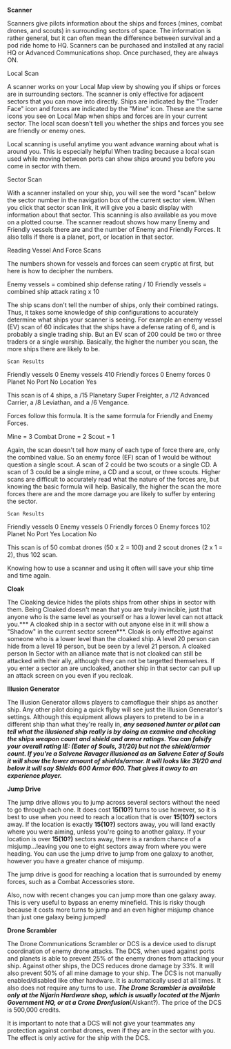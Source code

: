 <!-- TITLE: Technologies -->
<!-- SUBTITLE: A quick summary of Technologies -->

**Scanner**

Scanners give pilots information about the ships and forces (mines, combat drones, and scouts) in surrounding sectors of space. The information is rather general, but it can often mean the difference between survival and a pod ride home to HQ. Scanners can be purchased and installed at any racial HQ or Advanced Communications shop. Once purchased, they are always ON.

Local Scan

A scanner works on your Local Map view by showing you if ships or forces are in surrounding sectors. The scanner is only effective for adjacent sectors that you can move into directly. Ships are indicated by the "Trader Face" icon and forces are indicated by the "Mine" icon. These are the same icons you see on Local Map when ships and forces are in your current sector. The local scan doesn't tell you whether the ships and forces you see are friendly or enemy ones.

Local scanning is useful anytime you want advance warning about what is around you. This is especially helpful When trading because a local scan used while moving between ports can show ships around you before you come in sector with them.

Sector Scan

With a scanner installed on your ship, you will see the word "scan" below the sector number in the navigation box of the current sector view. When you click that sector scan link, it will give you a basic display with information about that sector. This scanning is also available as you move on a plotted course. The scanner readout shows how many Enemy and Friendly vessels there are and the number of Enemy and Friendly Forces. It also tells if there is a planet, port, or location in that sector.

Reading Vessel And Force Scans

The numbers shown for vessels and forces can seem cryptic at first, but here is how to decipher the numbers.

Enemy vessels = combined ship defense rating / 10 Friendly vessels = combined ship attack rating x 10

The ship scans don't tell the number of ships, only their combined ratings. Thus, it takes some knowledge of ship configurations to accurately determine what ships your scanner is seeing. For example an enemy vessel (EV) scan of 60 indicates that the ships have a defense rating of 6, and is probably a single trading ship. But an EV scan of 200 could be two or three traders or a single warship. Basically, the higher the number you scan, the more ships there are likely to be.
	
	Scan Results

Friendly vessels	0 Enemy vessels	410 Friendly forces	0 Enemy forces	0 Planet	No Port	No Location	Yes

This scan is of 4 ships, a /15 Planetary Super Freighter, a /12 Advanced Carrier, a /8 Leviathan, and a /6 Vengance.

Forces follow this formula. It is the same formula for Friendly and Enemy Forces.

Mine = 3 Combat Drone = 2 Scout = 1

Again, the scan doesn't tell how many of each type of force there are, only the combined value. So an enemy force (EF) scan of 1 would be without question a single scout. A scan of 2 could be two scouts or a single CD. A scan of 3 could be a single mine, a CD and a scout, or three scouts. Higher scans are difficult to accurately read what the nature of the forces are, but knowing the basic formula will help. Basically, the higher the scan the more forces there are and the more damage you are likely to suffer by entering the sector.
	
	Scan Results

Friendly vessels	0 Enemy vessels	0 Friendly forces	0 Enemy forces	102 Planet	No Port	Yes Location	No

This scan is of 50 combat drones (50 x 2 = 100) and 2 scout drones (2 x 1 = 2), thus 102 scan.

Knowing how to use a scanner and using it often will save your ship time and time again.


**Cloak**

The Cloaking device hides the pilots ships from other ships in sector with them. Being Cloaked doesn't mean that you are truly invincible, just that anyone who is the same level as yourself or has a lower level can not attack you.*** A cloaked ship in a sector with out anyone else in it will show a "Shadow" in the current sector screen***. Cloak is only effective against someone who is a lower level than the cloaked ship. A level 20 person can hide from a level 19 person, but be seen by a level 21 person. A cloaked person In Sector with an alliance mate that is not cloaked can still be attacked with their ally, although they can not be targetted themselves. If you enter a sector an are uncloaked, another ship in that sector can pull up an attack screen on you even if you recloak.


**Illusion Generator**

The Illusion Generator allows players to camoflague their ships as another ship. Any other pilot doing a quick flyby will see just the Illusion Generator's settings.
Although this equipment allows players to pretend to be in a different ship than what they're really in, ***any seasoned hunter or pilot can tell what the illusioned ship really is by doing an examine and checking the ships weapon count and shield and armor ratings. You can falsify your overall rating IE: (Eater of Souls, 31/20) but not the shield/armor count. If you're a Salvene Ravager illusioned as an Salvene Eater of Souls it will show the lower amount of shields/armor. It will looks like 31/20 and below it will say Shields 600 Armor 600. That gives it away to an experience player.***


**Jump Drive**

The jump drive allows you to jump across several sectors without the need to go through each one. It does cost **15(10?)** turns to use however, so it is best to use when you need to reach a location that is over **15(10?)** sectors away. If the location is exactly **15(10?)** sectors away, you will land exactly where you were aiming, unless you're going to another galaxy. If your location is over **15(10?)** sectors away, there is a random chance of a misjump...leaving you one to eight sectors away from where you were heading. You can use the jump drive to jump from one galaxy to another, however you have a greater chance of misjump.

The jump drive is good for reaching a location that is surrounded by enemy forces, such as a Combat Accessories store.

Also, now with recent changes you can jump more than one galaxy away. This is very useful to bypass an enemy minefield. This is risky though because it costs more turns to jump and an even higher misjump chance than just one galaxy being jumped!


**Drone Scrambler**

The Drone Communications Scrambler or DCS is a device used to disrupt coordination of enemy drone attacks. The DCS, when used against ports and planets is able to prevent 25% of the enemy drones from attacking your ship. Against other ships, the DCS reduces drone damage by 33%. It will also prevent 50% of all mine damage to your ship. The DCS is not manually enabled/disabled like other hardware. It is automatically used at all times. It also does not require any turns to use. ***The Drone Scrambler is available only at the Nijarin Hardware shop, which is usually located at the Nijarin Government HQ, or at a Crone Dronfusion***(Alskant?). The price of the DCS is 500,000 credits.

It is important to note that a DCS will not give your teammates any protection against combat drones, even if they are in the sector with you. The effect is only active for the ship with the DCS.